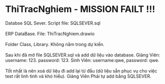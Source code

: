 # ThiTracNghiem - MISSION FAILT !!!
Databse SQL Sever. Script file: SQLSEVER.sql <br><br>
ERP DataBase. File: ThiTracNghiem.drawio <br><br>
Folder Class, Library. Không nằm trong dự kiến. <br><br>
Sau khi đã mở file SQLSEVER.sql và add dữ liệu vào database. Giảng Viên: username: 123. password: 123. Sinh Viên: username:qwe, password: qwe. <br><br> Tốt nhất là nên xoá dữ liệu đi add lại từ đầu (dữ liệu sẵn phục vụ cho việc test rất linh tinh và khó hiểu).
Giảng Viên Phải tự add bằng SQLSEVER.
